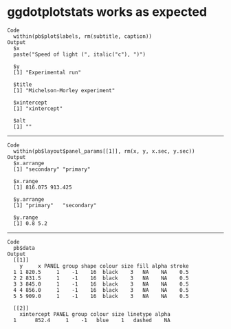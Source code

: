 # ggdotplotstats works as expected

    Code
      within(pb$plot$labels, rm(subtitle, caption))
    Output
      $x
      paste("Speed of light (", italic("c"), ")")
      
      $y
      [1] "Experimental run"
      
      $title
      [1] "Michelson-Morley experiment"
      
      $xintercept
      [1] "xintercept"
      
      $alt
      [1] ""
      

---

    Code
      within(pb$layout$panel_params[[1]], rm(x, y, x.sec, y.sec))
    Output
      $x.arrange
      [1] "secondary" "primary"  
      
      $x.range
      [1] 816.075 913.425
      
      $y.arrange
      [1] "primary"   "secondary"
      
      $y.range
      [1] 0.8 5.2
      

---

    Code
      pb$data
    Output
      [[1]]
        y     x PANEL group shape colour size fill alpha stroke
      1 1 820.5     1    -1    16  black    3   NA    NA    0.5
      2 2 831.5     1    -1    16  black    3   NA    NA    0.5
      3 3 845.0     1    -1    16  black    3   NA    NA    0.5
      4 4 856.0     1    -1    16  black    3   NA    NA    0.5
      5 5 909.0     1    -1    16  black    3   NA    NA    0.5
      
      [[2]]
        xintercept PANEL group colour size linetype alpha
      1      852.4     1    -1   blue    1   dashed    NA
      

